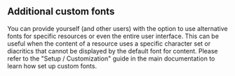 ## Additional custom fonts

You can provide yourself (and other users) with the option to use alternative fonts for specific resources or even the entire user interface. This can be useful when the content of a resource uses a specific character set or diacritics that cannot be displayed by the default font for content. Please refer to the "Setup / Customization" guide in the main documentation to learn how set up custom fonts.
